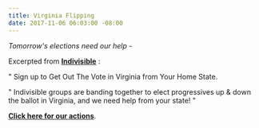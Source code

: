 ```yaml
---
title: Virginia Flipping
date: 2017-11-06 06:03:00 -08:00
---
```


*Tomorrow's elections need our help* -

Excerpted from [**Indivisible**](https://www.indivisible.org/) :

"  Sign up to Get Out The Vote in Virginia from Your Home State.

"  Indivisible groups are banding together to elect progressives up & down the ballot in Virginia, and we need help from your state!  "

[**Click here for our actions**](https://www.indivisible.org/gotv-virginia/).

